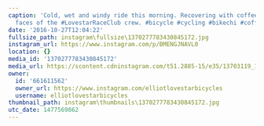 ```yaml
---
caption: 'Cold, wet and windy ride this morning. Recovering with coffee and the smiling
  faces of the #LovestarRaceClub crew. #bicycle #cycling #bikechi #coffeeride'
date: '2016-10-27T12:04:22'
fullsize_path: instagram\fullsize\1370277783430845172.jpg
instagram_url: https://www.instagram.com/p/BMENGJNAVL0
location: {}
media_id: '1370277783430845172'
media_url: https://scontent.cdninstagram.com/t51.2885-15/e35/13703119_1287001971312847_6701777775092563968_n.jpg?ig_cache_key=MTM3MDI3Nzc4MzQzMDg0NTE3Mg%3D%3D.2
owner:
  id: '661611562'
  owner_url: https://www.instagram.com/elliotlovestarbicycles
  username: elliotlovestarbicycles
thumbnail_path: instagram\thumbnails\1370277783430845172.jpg
utc_date: 1477569862
---
```


